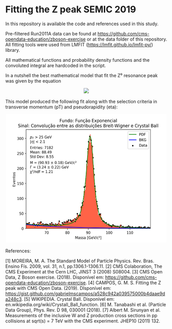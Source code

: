 # Fitting the Z peak SEMIC 2019
In this repository is available the code and references used in this study.

Pre-filtered Run2011A data can be found at https://github.com/cms-opendata-education/zboson-exercise or at the data folder of this repository. All fitting tools were used from LMFIT (https://lmfit.github.io/lmfit-py/) library.

All mathematical functions and probability density functions and the convoluted integral are hardcoded in the script.

In a nutshell the best mathematical model that fit the Z⁰ resonance peak was given by the equation

<p align="center">
  <img src="http://latex.codecogs.com/gif.latex?%5Cpsi%28x%3B%5CGamma%2CM%2C%20%5Calpha%2C%20n%2C%20%5Csigma%2CA%29%20%3D%20Be%5E%7B-%5Cfrac%7Bx%7D%7B%5Ctau%7D%7D&plus;%20%5Cint_%7B-%5Cinfty%7D%5E%7B%5Cinfty%7DBW%28u%3B%5CGamma%2CM%2CA%29%5Ccdot%20CB%28x-u%2C%20%5Calpha%2C%20n%2C%20%5Csigma%2C%20M%2C%20A%29du." />
</p>

This model produced the following fit along with the selection criteria in transverse momentum (pT) and pseudorapidity (eta): 

<p align="center">
  <img src="https://github.com/gabrielmscampos/Fitting-the-Z-peak-SEMIC-2019-/blob/master/plots/model4:convoluted_breitwigner_crystalball_exponential.png" width="500" height="400" />
</p>

References:

[1] MOREIRA, M. A. The Standard Model of Particle Physics. Rev. Bras. Ensino Fís. 2009, vol. 31, n.1, pp.1306.1-1306.11.
[2] CMS Colaboration, The CMS Experiment at the Cern LHC, JINST 3  (2008) S08004.
[3] CMS Open Data, Z Boson exercise. (2018). Disponível em: https://github.com/cms-opendata-education/zboson-exercise.
[4] CAMPOS, G. M. S. Fitting the Z peak with CMS Open Data. (2019). DIsponível em: https://gist.github.com/gabrielmscampos/a528c942a039575000b4daae9da248c3.
[5] WIKIPEDIA. Crystal Ball.  Disponível em: en.wikipedia.org/wiki/Crystall_Ball_function.
[6] M. Tanabashi et al. (Particle Data Group), Phys. Rev. D 98, 030001 (2018).
[7]  Albert M. Sirunyan et al. Measurements of the inclusive W and Z production cross sections in pp collisions at sqrt(s) = 7 TeV with the CMS experiment.  JHEP10 (2011) 132.
